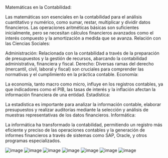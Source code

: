 Matemáticas en la Contabilidad:

Las matemáticas son esenciales en la contabilidad para el análisis cuantitativo y numérico, como sumar, restar, multiplicar y dividir datos financieros.
Las operaciones aritméticas básicas son suficientes inicialmente, pero se necesitan cálculos financieros avanzados como el interés compuesto y la amortización a medida que se avanza.
Relación con las Ciencias Sociales:

Administración: Relacionada con la contabilidad a través de la preparación de presupuestos y la gestión de recursos, abarcando la contabilidad administrativa, financiera y fiscal.
Derecho: Diversas ramas del derecho (mercantil, civil, laboral y fiscal) son cruciales para comprender las normativas y el cumplimiento en la práctica contable.
Economía:

La economía, tanto macro como micro, influye en los registros contables, ya que indicadores como el PIB, las tasas de interés y la inflación afectan la información financiera de una entidad.
Estadística:

La estadística es importante para analizar la información contable, elaborar presupuestos y realizar auditorías mediante la selección y análisis de muestras representativas de los datos financieros.
Informática:

La informática ha transformado la contabilidad, permitiendo un registro más eficiente y preciso de las operaciones contables y la generación de informes financieros a través de sistemas como SAP, Oracle, y otros programas especializados.

![image](https://github.com/rggcontable/ContableTip-2016-100/assets/170726515/a1c5f8e5-39ae-427e-80d8-6bbe9457993f)
![image](https://github.com/rggcontable/ContableTip-2016-100/assets/170726515/8271ccf1-ea34-472d-8ce4-02bed55c119b)
![image](https://github.com/rggcontable/ContableTip-2016-100/assets/170726515/9d8ae500-c71d-401c-b212-f658fd701087)
![image](https://github.com/rggcontable/ContableTip-2016-100/assets/170726515/2fe52c0e-bdf8-40ee-ba84-e4c8b3398c1a)
![image](https://github.com/rggcontable/ContableTip-2016-100/assets/170726515/1c580e6a-0c94-4990-8386-bf2872594838)
![image](https://github.com/rggcontable/ContableTip-2016-100/assets/170726515/e7546c69-7f7b-479f-8b9e-008ee400bce4)
![image](https://github.com/rggcontable/ContableTip-2016-100/assets/170726515/3abaa6be-fc85-41e9-8c41-8bf36486d2f2)
